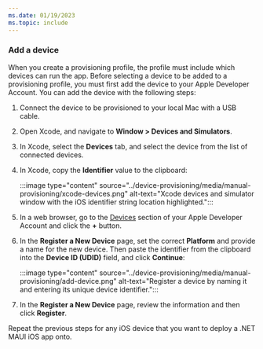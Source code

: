 ```yaml
---
ms.date: 01/19/2023
ms.topic: include
---
```


### Add a device

When you create a provisioning profile, the profile must include which devices can run the app. Before selecting a device to be added to a provisioning profile, you must first add the device to your Apple Developer Account. You can add the device with the following steps:

1. Connect the device to be provisioned to your local Mac with a USB cable.
1. Open Xcode, and navigate to **Window > Devices and Simulators**.
1. In Xcode, select the **Devices** tab, and select the device from the list of connected devices.
1. In Xcode, copy the **Identifier** value to the clipboard:

   :::image type="content" source="../device-provisioning/media/manual-provisioning/xcode-devices.png" alt-text="Xcode devices and simulator window with the iOS identifier string location highlighted.":::

1. In a web browser, go to the [Devices](https://developer.apple.com/account/resources/devices/list) section of your Apple Developer Account and click the **+** button.
1. In the **Register a New Device** page, set the correct **Platform** and provide a name for the new device. Then paste the identifier from the clipboard into the **Device ID (UDID)** field, and click **Continue**:

   :::image type="content" source="../device-provisioning/media/manual-provisioning/add-device.png" alt-text="Register a device by naming it and entering its unique device identifier.":::

1. In the **Register a New Device** page, review the information and then click **Register**.

Repeat the previous steps for any iOS device that you want to deploy a .NET MAUI iOS app onto.
